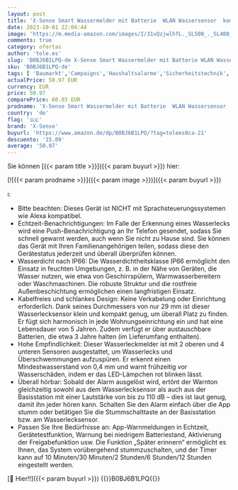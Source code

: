 ```yaml
---
layout: post
title: 'X-Sense Smart Wassermelder mit Batterie  WLAN Wassersensor  kompakter Überschwemmungssensor mit Einstellbarer Lautstärke von bis zu 110 dB sowie 500 m Reichweite  für Küchen  Keller und Badezimmer'
date: 2023-10-01 22:04:44
image: 'https://m.media-amazon.com/images/I/31vQzjwlhfL._SL500_._SL400_.jpg'
comments: true
category: ofertas
author: 'tole.es'
slug: 'B0BJ6B1LPQ-de X-Sense Smart Wassermelder mit Batterie WLAN Wassersensor...'
sku: 'B0BJ6B1LPQ-de'
tags: [ 'Baumarkt','Campaigns','Haushaltsalarme','Sicherheitstechnik','Special Features Stores','Vendor Central','Wassermelder','x-sense','🇩🇪', ]
actualPrice: 50.97 EUR
currency: EUR
price: 50.97
comparePrice: 60.03 EUR
prodname: 'X-Sense Smart Wassermelder mit Batterie  WLAN Wassersensor  kompakter Überschwemmungssensor mit Einstellbarer Lautstärke von bis zu 110 dB sowie 500 m Reichweite  für Küchen  Keller und Badezimmer'
country: 'de'
flag: '🇩🇪'
brand: 'X-Sense'
buyurl: 'https://www.amazon.de/dp/B0BJ6B1LPQ/?tag=tolees0ca-21'
descuento: '15.09'
average: '50.97'
---
```


Sie können [{{< param title >}}]({{< param buyurl >}}) hier:

[![{{< param prodname >}}]({{< param image >}})]({{< param buyurl >}})

ℹ️:

- Bitte beachten: Dieses Gerät ist NICHT mit Sprachsteuerungssystemen wie Alexa kompatibel.
- Echtzeit-Benachrichtigungen: Im Falle der Erkennung eines Wasserlecks wird eine Push-Benachrichtigung an Ihr Telefon gesendet, sodass Sie schnell gewarnt werden, auch wenn Sie nicht zu Hause sind. Sie können das Gerät mit Ihren Familienangehörigen teilen, sodass diese den Gerätestatus jederzeit und überall überprüfen können.
- Wasserdicht nach IP66: Die Wasserdichtheitsklasse IP66 ermöglicht den Einsatz in feuchten Umgebungen, z. B. in der Nähe von Geräten, die Wasser nutzen, wie etwa von Geschirrspülern, Warmwasserbereitern oder Waschmaschinen. Die robuste Struktur und die rostfreie Außenbeschichtung ermöglichen einen langfristigen Einsatz.
- Kabelfreies und schlankes Design: Keine Verkabelung oder Einrichtung erforderlich. Dank seines Durchmessers von nur 29 mm ist dieser Wasserlecksensor klein und kompakt genug, um überall Platz zu finden. Er fügt sich harmonisch in jede Wohnungseinrichtung ein und hat eine Lebensdauer von 5 Jahren. Zudem verfügt er über austauschbare Batterien, die etwa 3 Jahre halten (im Lieferumfang enthalten).
- Hohe Empfindlichkeit: Dieser Wasserleckmelder ist mit 2 oberen und 4 unteren Sensoren ausgestattet, um Wasserlecks und Überschwemmungen aufzuspüren. Er erkennt einen Mindestwasserstand von 0,4 mm und warnt frühzeitig vor Wasserschäden, indem er das LED-Lämpchen rot blinken lässt.
- Überall hörbar: Sobald der Alarm ausgelöst wird, ertönt der Warnton gleichzeitig sowohl aus dem Wasserlecksensor als auch aus der Basisstation mit einer Lautstärke von bis zu 110 dB – dies ist laut genug, damit ihn jeder hören kann. Schalten Sie den Alarm einfach über die App stumm oder betätigen Sie die Stummschalttaste an der Basisstation bzw. am Wasserlecksensor.
- Passen Sie Ihre Bedürfnisse an: App-Warnmeldungen in Echtzeit, Gerätetestfunktion, Warnung bei niedrigem Batteriestand, Aktivierung der Freigabefunktion usw. Die Funktion „Später erinnern“ ermöglicht es Ihnen, das System vorübergehend stummzuschalten, und der Timer kann auf 10 Minuten/30 Minuten/2 Stunden/6 Stunden/12 Stunden eingestellt werden.

[🛒 Hier!!]({{< param buyurl >}})
{{<world>}}B0BJ6B1LPQ{{</world>}}
